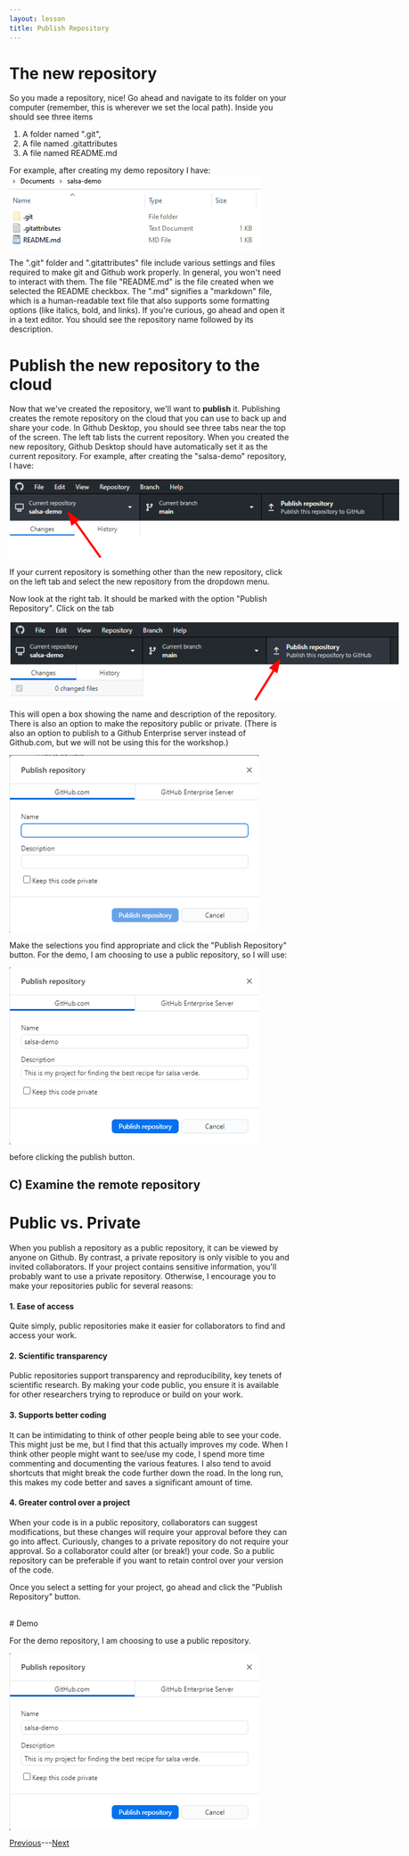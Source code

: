 ```yaml
---
layout: lesson
title: Publish Repository
---
```


# The new repository

So you made a repository, nice! Go ahead and navigate to its folder on your computer (remember, this is wherever we set the local path). Inside you should see three items

1. A folder named ".git",
2. A file named .gitattributes
3. A file named README.md

For example, after creating my demo repository I have:
<img src="..\assets\images\new-repo-contents.png" alt="Show a file browser for the 'salsa-demo' repository. Contents are a 'git' folder, 'gitattributes' file, and a 'README' file." style="max-width:453px;display:block">

The ".git" folder and ".gitattributes" file include various settings and files required to make git and Github work properly. In general, you won't need to interact with them. The file "README.md" is the file created when we selected the README checkbox. The ".md" signifies a "markdown" file, which is a human-readable text file that also supports some formatting options (like italics, bold, and links). If you're curious, go ahead and open it in a text editor. You should see the repository name followed by its description.

# Publish the new repository to the cloud

Now that we've created the repository, we'll want to **publish** it. Publishing creates the remote repository on the cloud that you can use to back up and share your code. In Github Desktop, you should see three tabs near the top of the screen. The left tab lists the current repository. When you created the new repository, Github Desktop should have automatically set it as the current repository. For example, after creating the "salsa-demo" repository, I have:

<img src="..\assets\images\left-tab.png" alt="The new repository as the current repository." style="max-width:700px;display:block">

If your current repository is something other than the new repository, click on the left tab and select the new repository from the dropdown menu.

Now look at the right tab. It should be marked with the option "Publish Repository". Click on the tab

<img src="..\assets\images\right-tab.png" alt="Publishing a new repository for my demo project." style="max-width:700px;display:block">

This will open a box showing the name and description of the repository. There is also an option to make the repository public or private. (There is also an option to publish to a Github Enterprise server instead of Github.com, but we will not be using this for the workshop.)

<img src="..\assets\images\publish.png" alt="The box with options for publishing." style="max-width:448px;display:block">

Make the selections you find appropriate and click the "Publish Repository" button. For the demo, I am choosing to use a public repository, so I will use:

<img src="..\assets\images\demo-publish.png" alt="Publishing a new repository for my demo project." style="max-width:448px;display:block">

before clicking the publish button.

## C) Examine the remote repository




# Public vs. Private

When you publish a repository as a public repository, it can be viewed by anyone on Github. By contrast, a private repository is only visible to you and invited collaborators. If your project contains sensitive information, you'll probably want to use a private repository. Otherwise, I encourage you to make your repositories public for several reasons:

#### 1. Ease of access
Quite simply, public repositories make it easier for collaborators to find and access your work.

#### 2. Scientific transparency
Public repositories support transparency and reproducibility, key tenets of scientific research. By making your code public, you ensure it is available for other researchers trying to reproduce or build on your work.

#### 3. Supports better coding
It can be intimidating to think of other people being able to see your code. This might just be me, but I find that this actually improves my code. When I think other people might want to see/use my code, I spend more time commenting and documenting the various features. I also tend to avoid shortcuts that might break the code further down the road. In the long run, this makes my code better and saves a significant amount of time.

#### 4. Greater control over a project
When your code is in a public repository, collaborators can suggest modifications, but these changes will require your approval before they can go into affect. Curiously, changes to a private repository do not require your approval. So a collaborator could alter (or break!) your code. So a public repository can be preferable if you want to retain control over your version of the code.

Once you select a setting for your project, go ahead and click the "Publish Repository" button.

<br>
# Demo

For the demo repository, I am choosing to use a public repository.

<img src="..\assets\images\demo-publish.png" alt="Publishing a new repository for my demo project." style="max-width:448px;display:block">


[Previous](new)---[Next](remote)

